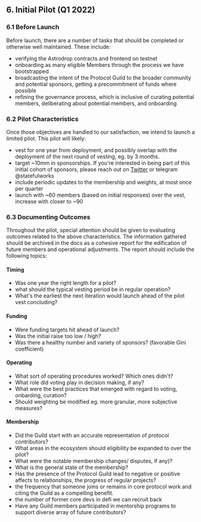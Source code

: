 ## 6. Initial Pilot (Q1 2022)

### 6.1 Before Launch

Before launch, there are a number of tasks that should be completed or otherwise well maintained. These include:

- verifying the Astrodrop contracts and frontend on testnet
- onboarding as many eligible Members through the process we have bootstrapped
- broadcasting the intent of the Protocol Guild to the broader community and potential sponsors, getting a precommitment of funds where possible
- refining the governance process, which is inclusive of curating potential members, deliberating about potential members, and onboarding

### 6.2 Pilot Characteristics

Once those objectives are handled to our satisfaction, we intend to launch a limited pilot. This pilot will likely:

- vest for one year from deployment, and possibly overlap with the deployment of the next round of vesting, eg. by 3 months.
- target ~10mm in sponsorships. If you're interested in being part of this initial cohort of sponsors, please reach out on [Twitter](https://twitter.com/statefulworks) or telegram @statefulworks
- include periodic updates to the membership and weights, at most once per quarter
- launch with ~60 members (based on initial responses) over the vest, increase with closer to ~90

### 6.3 Documenting Outcomes

Throughout the pilot, special attention should be given to evaluating outcomes related to the above characteristics. The information gathered should be archived in the docs as a cohesive report for the edification of future members and operational adjustments. The  report should include the following topics:

#### Timing
  - Was one year the right length for a pilot? 
  - what should the typical vesting period be in regular operation? 
  - What's the earliest the next iteration would launch ahead of the pilot vest concluding?

#### Funding
  - Were funding targets hit ahead of launch? 
  - Was the initial raise too low / high?
  - Was there a healthy number and variety of sponsors? (favorable Gini coefficient)

#### Operating
  - What sort of operating procedures worked? Which ones didn't? 
  - What role did voting play in decision making, if any? 
  - What were the best practices that emerged with regard to voting, onbarding, curation?
  - Should weighting be modified eg. more granular, more subjective measures?

#### Membership
  - Did the Guild start with an accurate representation of protocol contributors? 
  - What areas in the ecosystem should eligibility be expanded to over the pilot?
  - What were the notable membership changes/ disputes, if any)?
  - What is the general state of the membership?
  - Has the presence of the Protocol Guild lead to negative or positive affects to relationships, the progress of regular projects?
  - the frequency that someone joins or remains in core protocol work and citing the Guild as a compelling benefit.
  - the number of former core devs in defi we can recruit back
  - Have any Guild members participated in mentorship programs to support diverse array of future contributors?
